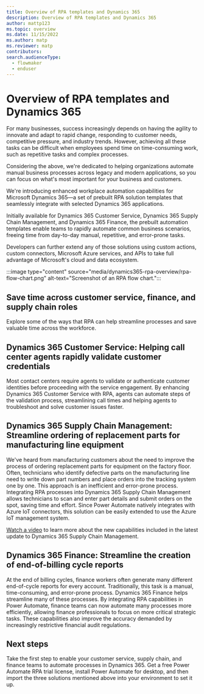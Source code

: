 ```yaml
---
title: Overview of RPA templates and Dynamics 365
description: Overview of RPA templates and Dynamics 365
author: mattp123
ms.topic: overview
ms.date: 11/15/2022
ms.author: matp
ms.reviewer: matp
contributors:
search.audienceType: 
  - flowmaker
  - enduser
---
```


# Overview of RPA templates and Dynamics 365

For many businesses, success increasingly depends on having the agility to innovate and adapt to rapid change, responding to customer needs, competitive pressure, and industry trends. However, achieving all these tasks can be difficult when employees spend time on time-consuming work, such as repetitive tasks and complex processes.

Considering the above, we're dedicated to helping organizations automate manual business processes across legacy and modern applications, so you can focus on what's most important for your business and customers.

We're introducing enhanced workplace automation capabilities for Microsoft Dynamics 365—a set of prebuilt RPA solution templates that seamlessly integrate with selected Dynamics 365 applications.

Initially available for Dynamics 365 Customer Service, Dynamics 365 Supply Chain Management, and Dynamics 365 Finance, the prebuilt automation templates enable teams to rapidly automate common business scenarios, freeing time from day-to-day manual, repetitive, and error-prone tasks.

Developers can further extend any of those solutions using custom actions, custom connectors, Microsoft Azure services, and APIs to take full advantage of Microsoft's cloud and data ecosystem.

:::image type="content" source="media/dynamics365-rpa-overview/rpa-flow-chart.png" alt-text="Screenshot of an RPA flow chart.":::

## Save time across customer service, finance, and supply chain roles

Explore some of the ways that RPA can help streamline processes and save valuable time across the workforce.

## Dynamics 365 Customer Service: Helping call center agents rapidly validate customer credentials

Most contact centers require agents to validate or authenticate customer identities before proceeding with the service engagement. By enhancing Dynamics 365 Customer Service with RPA, agents can automate steps of the validation process, streamlining call times and helping agents to troubleshoot and solve customer issues faster.

## Dynamics 365 Supply Chain Management: Streamline ordering of replacement parts for manufacturing line equipment

We've heard from manufacturing customers about the need to improve the process of ordering replacement parts for equipment on the factory floor. Often, technicians who identify defective parts on the manufacturing line need to write down part numbers and place orders into the tracking system one by one. This approach is an inefficient and error-prone process. Integrating RPA processes into Dynamics 365 Supply Chain Management allows technicians to scan and enter part details and submit orders on the spot, saving time and effort. Since Power Automate natively integrates with Azure IoT connectors, this solution can be easily extended to use the Azure IoT management system.

[Watch a video](https://www.youtube.com/watch?v=LFbzJ6-H89w) to learn more about the new capabilities included in the latest update to Dynamics 365 Supply Chain Management.

## Dynamics 365 Finance: Streamline the creation of end-of-billing cycle reports

At the end of billing cycles, finance workers often generate many different end-of-cycle reports for every account. Traditionally, this task is a manual, time-consuming, and error-prone process. Dynamics 365 Finance helps streamline many of these processes. By integrating RPA capabilities in Power Automate, finance teams can now automate many processes more efficiently, allowing finance professionals to focus on more critical strategic tasks. These capabilities also improve the accuracy demanded by increasingly restrictive financial audit regulations.

## Next steps

Take the first step to enable your customer service, supply chain, and finance teams to automate processes in Dynamics 365. Get a free Power Automate RPA trial license, install Power Automate for desktop, and then import the three solutions mentioned above into your environment to set it up.
